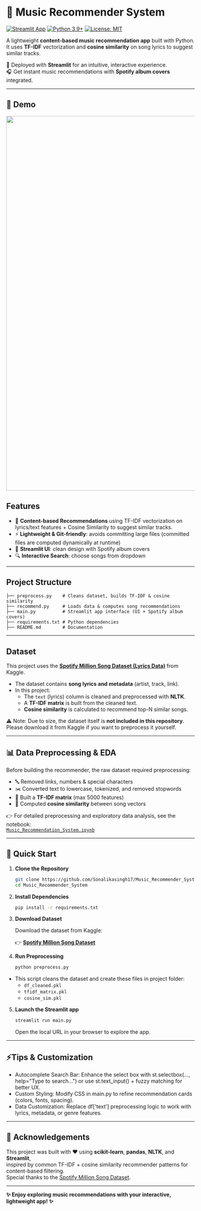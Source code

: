 # 🎵 Music Recommender System
[![Streamlit App](https://img.shields.io/badge/Streamlit-Live%20App-brightgreen?logo=streamlit)](https://qwcgfsgz3ckvf7s9pnuuyy.streamlit.app/)
[![Python 3.9+](https://img.shields.io/badge/python-3.9%2B-blue.svg)]()
[![License: MIT](https://img.shields.io/badge/License-MIT-yellow.svg)]()


A lightweight **content-based music recommendation app** built with Python.  
It uses **TF-IDF** vectorization and **cosine similarity** on song lyrics to suggest similar tracks.  

🚀 Deployed with **Streamlit** for an intuitive, interactive experience.  
🎧 Get instant music recommendations with **Spotify album covers** integrated.   

---
## 🎥 Demo
<img src="demo.gif" width="1000">


<!--
<img width="1576" height="1164" alt="Screenshot" src="https://github.com/user-attachments/assets/901d3706-475a-4ab6-81d8-9b82636dd95b" />
-->


##  Features
- 🎼 **Content-based Recommendations** using TF-IDF vectorization on lyrics/text features + Cosine Similarity to suggest similar tracks.
- ⚡ **Lightweight & Git-friendly**: avoids committing large files (committed files are computed dynamically at runtime)
- 🎨 **Streamlit UI**: clean design with Spotify album covers
- 🔍 **Interactive Search**: choose songs from dropdown  
 
---

##  Project Structure
```
├── preprocess.py    # Cleans dataset, builds TF-IDF & cosine similarity
├── recommend.py     # Loads data & computes song recommendations
├── main.py          # Streamlit app interface (UI + Spotify album covers)
├── requirements.txt # Python dependencies
├── README.md        # Documentation

```

---

##  Dataset

This project uses the [**Spotify Million Song Dataset (Lyrics Data)**](https://www.kaggle.com/datasets/notshrirang/spotify-million-song-dataset/data) from Kaggle.  

- The dataset contains **song lyrics and metadata** (artist, track, link).  
- In this project:
  - The `text` (lyrics) column is cleaned and preprocessed with **NLTK**.  
  - A **TF-IDF matrix** is built from the cleaned text.  
  - **Cosine similarity** is calculated to recommend top-N similar songs.  

⚠️ Note: Due to size, the dataset itself is **not included in this repository**. Please download it from Kaggle if you want to preprocess it yourself.

---

## 📊 Data Preprocessing & EDA

Before building the recommender, the raw dataset required preprocessing:  

- 🔤 Removed links, numbers & special characters  
- ✂️ Converted text to lowercase, tokenized, and removed stopwords  
- 📐 Built a **TF-IDF matrix** (max 5000 features)  
- 🔗 Computed **cosine similarity** between song vectors  

👉 For detailed preprocessing and exploratory data analysis, see the notebook:  
[`Music_Recommendation_System.ipynb`](./Music_Recommendation_System_using_Python_code_prep_2.ipynb)

---
##  🚀 Quick Start

1. **Clone the Repository**

   ```bash
   git clone https://github.com/Sonalikasingh17/Music_Recommender_System.git
   cd Music_Recommender_System
    ```
2. **Install Dependencies**
   ```bash
   pip install -r requirements.txt
    ```
3. **Download Dataset**

    Download the dataset from Kaggle:

    👉 [**Spotify Million Song Dataset**](https://www.kaggle.com/datasets/notshrirang/spotify-million-song-dataset/data)

4. **Run Preprocessing**
   ```bash
   python preprocess.py
   ```
- This script cleans the dataset and create these files in project folder:
   - `df_cleaned.pkl`
   - `tfidf_matrix.pkl`
   - `cosine_sim.pkl`
 

5. **Launch the Streamlit app**
   ```bash
   streamlit run main.py
    ```
   Open the local URL in your browser to explore the app.
   
---

## ⚡Tips & Customization

- Autocomplete Search Bar: Enhance the select box with st.selectbox(..., help="Type to search...") or use st.text_input() + fuzzy matching for better UX.
- Custom Styling: Modify CSS in main.py to refine recommendation cards (colors, fonts, spacing).
- Data Customization: Replace df['text'] preprocessing logic to work with lyrics, metadata, or genre features.
  
--- 

## 🙏 Acknowledgements

This project was built with ❤️ using **scikit-learn**, **pandas**, **NLTK**, and **Streamlit**,  
inspired by common TF-IDF + cosine similarity recommender patterns for content-based filtering.  
Special thanks to the [Spotify Million Song Dataset](https://www.kaggle.com/datasets/notshrirang/spotify-million-song-dataset/data).
 
--- 

**✨ Enjoy exploring music recommendations with your interactive, lightweight app! ✨**
